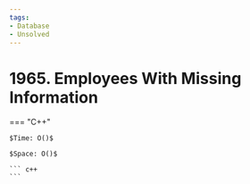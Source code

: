 ```yaml
---
tags:
- Database
- Unsolved
---
```



# 1965. Employees With Missing Information

=== "C++"

    $Time: O()$

    $Space: O()$

    ``` c++
    ```